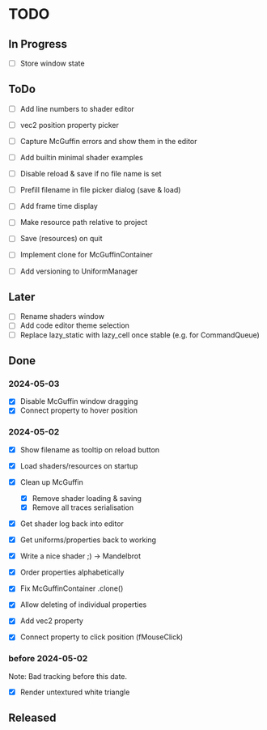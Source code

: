 # TODO


## In Progress

- [ ] Store window state

## ToDo

- [ ] Add line numbers to shader editor

- [ ] vec2 position property picker
- [ ] Capture McGuffin errors and show them in the editor
- [ ] Add builtin minimal shader examples
- [ ] Disable reload & save if no file name is set
- [ ] Prefill filename in file picker dialog (save & load)
- [ ] Add frame time display

- [ ] Make resource path relative to project
- [ ] Save (resources) on quit

- [ ] Implement clone for McGuffinContainer
- [ ] Add versioning to UniformManager

## Later
- [ ] Rename shaders window
- [ ] Add code editor theme selection
- [ ] Replace lazy_static with lazy_cell once stable (e.g. for CommandQueue)

## Done

### 2024-05-03
- [x] Disable McGuffin window dragging
- [x] Connect property to hover position

### 2024-05-02
- [x] Show filename as tooltip on reload button
- [x] Load shaders/resources on startup
- [x] Clean up McGuffin
	- [x] Remove shader loading & saving
	- [x] Remove all traces serialisation
- [x] Get shader log back into editor
- [x] Get uniforms/properties back to working
- [x] Write a nice shader ;) -> Mandelbrot

- [x] Order properties alphabetically
- [x] Fix McGuffinContainer .clone()
- [x] Allow deleting of individual properties
- [x] Add vec2 property
- [x] Connect property to click position (fMouseClick)

### before 2024-05-02

Note: Bad tracking before this date.

- [x] Render untextured white triangle

## Released
